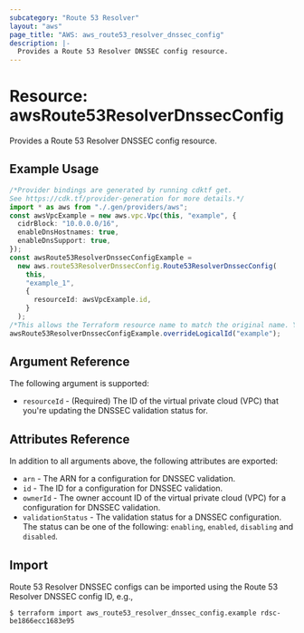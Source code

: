 ```yaml
---
subcategory: "Route 53 Resolver"
layout: "aws"
page_title: "AWS: aws_route53_resolver_dnssec_config"
description: |-
  Provides a Route 53 Resolver DNSSEC config resource.
---
```


# Resource: awsRoute53ResolverDnssecConfig

Provides a Route 53 Resolver DNSSEC config resource.

## Example Usage

```typescript
/*Provider bindings are generated by running cdktf get.
See https://cdk.tf/provider-generation for more details.*/
import * as aws from "./.gen/providers/aws";
const awsVpcExample = new aws.vpc.Vpc(this, "example", {
  cidrBlock: "10.0.0.0/16",
  enableDnsHostnames: true,
  enableDnsSupport: true,
});
const awsRoute53ResolverDnssecConfigExample =
  new aws.route53ResolverDnssecConfig.Route53ResolverDnssecConfig(
    this,
    "example_1",
    {
      resourceId: awsVpcExample.id,
    }
  );
/*This allows the Terraform resource name to match the original name. You can remove the call if you don't need them to match.*/
awsRoute53ResolverDnssecConfigExample.overrideLogicalId("example");

```

## Argument Reference

The following argument is supported:

* `resourceId` - (Required) The ID of the virtual private cloud (VPC) that you're updating the DNSSEC validation status for.

## Attributes Reference

In addition to all arguments above, the following attributes are exported:

* `arn` - The ARN for a configuration for DNSSEC validation.
* `id` - The ID for a configuration for DNSSEC validation.
* `ownerId` - The owner account ID of the virtual private cloud (VPC) for a configuration for DNSSEC validation.
* `validationStatus` - The validation status for a DNSSEC configuration. The status can be one of the following: `enabling`, `enabled`, `disabling` and `disabled`.

## Import

Route 53 Resolver DNSSEC configs can be imported using the Route 53 Resolver DNSSEC config ID, e.g.,

```console
$ terraform import aws_route53_resolver_dnssec_config.example rdsc-be1866ecc1683e95
```
